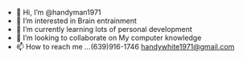 - 👋 Hi, I’m @handyman1971
- 👀 I’m interested in Brain entrainment
- 🌱 I’m currently learning lots of personal development
- 💞️ I’m looking to collaborate on My computer knowledge
- 📫 How to reach me ...(639)916-1746 handywhite1971@gmail.com 

<!---
handyman1971/handyman1971 is a ✨ special ✨ repository because its `README.md` (this file) appears on your GitHub profile.
You can click the Preview link to take a look at your changes.
--->

